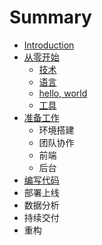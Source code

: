 # Summary

* [Introduction](README.md)
* [从零开始](cong-ling-kai-shi.md)
  * [技术](cong-ling-kai-shi/ji-zhu.md)
  * [语言](cong-ling-kai-shi/yu-yan.md)
  * [hello, world](cong-ling-kai-shi/hello-world.md)
  * [工具](cong-ling-kai-shi/gong-ju.md)
* [准备工作](zhun-bei-gong-zuo.md)
  * 环境搭建
  * 团队协作
  * 前端
  * 后台
* [编写代码](bian-xie-dai-ma.md)
* 部署上线
* 数据分析
* 持续交付
* 重构




